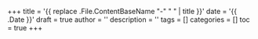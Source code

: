 +++
title = '{{ replace .File.ContentBaseName "-" " " | title }}'
date = '{{ .Date }}'
draft = true
author = ''
description = ''
tags = []
categories = []
toc = true
+++
